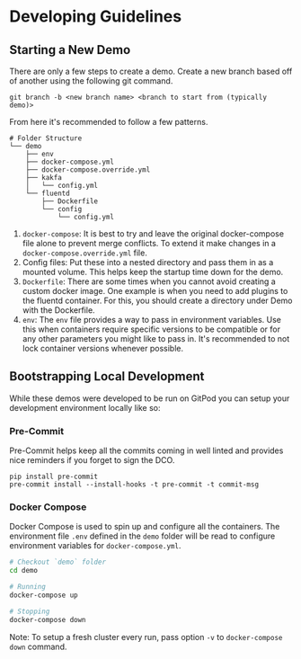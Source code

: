 # Developing Guidelines

## Starting a New Demo

There are only a few steps to create a demo. Create a new branch based off of another using the following git command.

`git branch -b <new branch name> <branch to start from (typically demo)>`

From here it's recommended to follow a few patterns.

```
# Folder Structure
└── demo
    ├── env
    ├── docker-compose.yml
    ├── docker-compose.override.yml
    ├── kakfa
    │   └── config.yml
    └── fluentd
        ├── Dockerfile
        └── config
            └── config.yml
```


1. `docker-compose`: It is best to try and leave the original docker-compose file alone to prevent merge conflicts. To extend it make changes in a `docker-compose.override.yml` file.
2. Config files: Put these into a nested directory and pass them in as a mounted volume. This helps keep the startup time down for the demo.
3. `Dockerfile`: There are some times when you cannot avoid creating a custom docker image. One example is when you need to add plugins to the fluentd container. For this, you should create a directory under Demo with the Dockerfile.
4. `env`: The `env` file provides a way to pass in environment variables. Use this when containers require specific versions to be compatible or for any other parameters you might like to pass in. It's recommended to not lock container versions whenever possible.


## Bootstrapping Local Development

While these demos were developed to be run on GitPod you can setup your development environment locally like so:


### Pre-Commit

Pre-Commit helps keep all the commits coming in well linted and provides nice reminders if you forget to sign the DCO.

```
pip install pre-commit
pre-commit install --install-hooks -t pre-commit -t commit-msg
```

### Docker Compose

Docker Compose is used to spin up and configure all the containers. The environment file `.env` defined in the `demo` folder will be read to configure environment variables for `docker-compose.yml`.

```zsh
# Checkout `demo` folder
cd demo

# Running
docker-compose up

# Stopping
docker-compose down
```

Note: To setup a fresh cluster every run, pass option `-v` to `docker-compose down` command.